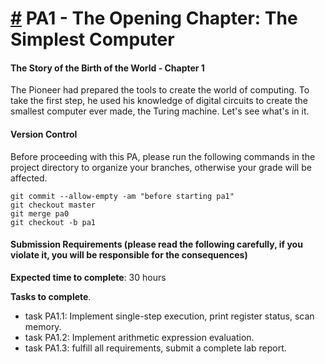 [#](#pa1-TheOpeningChapter-The-Simplest-Computer) PA1 - The Opening Chapter: The Simplest Computer
================================================

#### The Story of the Birth of the World - Chapter 1

The Pioneer had prepared the tools to create the world of computing. To take the first step, he used his knowledge of digital circuits to create the smallest computer ever made, the Turing machine. Let's see what's in it.

#### Version Control

Before proceeding with this PA, please run the following commands in the project directory to organize your branches, otherwise your grade will be affected.

    git commit --allow-empty -am "before starting pa1"
    git checkout master
    git merge pa0
    git checkout -b pa1
    

#### Submission Requirements (please read the following carefully, if you violate it, you will be responsible for the consequences)

**Expected time to complete**: 30 hours

**Tasks to complete**.

* task PA1.1: Implement single-step execution, print register status, scan memory.
* task PA1.2: Implement arithmetic expression evaluation.
* task PA1.3: fulfill all requirements, submit a complete lab report.
